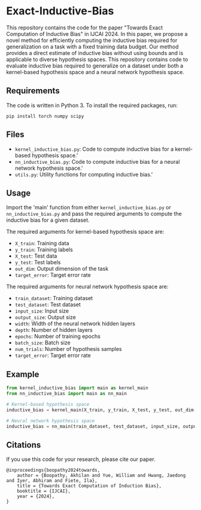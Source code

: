 # Exact-Inductive-Bias

This repository contains the code for the paper "Towards Exact Computation of Inductive Bias" in IJCAI 2024. In this paper, we propose a novel method for efficiently computing the inductive bias required for generalization on a task with a fixed training data budget. Our method provides a direct estimate of inductive bias without using bounds and is applicable to diverse hypothesis spaces. This repository contains code to evaluate inductive bias required to generalize on a dataset under both a kernel-based hypothesis space and a neural network hypothesis space.

## Requirements

The code is written in Python 3. To install the required packages, run:

```
pip install torch numpy scipy
```

## Files

- `kernel_inductive_bias.py`: Code to compute inductive bias for a kernel-based hypothesis space.'
- `nn_inductive_bias.py`: Code to compute inductive bias for a neural network hypothesis space.'
- `utils.py`: Utility functions for computing inductive bias.'

## Usage
Import the 'main' function from either `kernel_inductive_bias.py` or `nn_inductive_bias.py` and pass the required arguments to compute the inductive bias for a given dataset.

The required arguments for kernel-based hypothesis space are:

- `X_train`: Training data
- `y_train`: Training labels
- `X_test`: Test data
- `y_test`: Test labels
- `out_dim`: Output dimension of the task
- `target_error`: Target error rate

The required arguments for neural network hypothesis space are:
- `train_dataset`: Training dataset
- `test_dataset`: Test dataset
- `input_size`: Input size
- `output_size`: Output size
- `width`: Width of the neural network hidden layers
- `depth`: Number of hidden layers
- `epochs`: Number of training epochs
- `batch_size`: Batch size
- `num_trials`: Number of hypothesis samples
- `target_error`: Target error rate

## Example

```python
from kernel_inductive_bias import main as kernel_main
from nn_inductive_bias import main as nn_main

# Kernel-based hypothesis space
inductive_bias = kernel_main(X_train, y_train, X_test, y_test, out_dim, target_error)

# Neural network hypothesis space
inductive_bias = nn_main(train_dataset, test_dataset, input_size, output_size, width, depth, epochs, batch_size, num_trials, target_error)
```


## Citations
If you use this code for your research, please cite our paper.
```
@inproceedings{boopathy2024towards,
    author = {Boopathy, Akhilan and Yue, William and Hwang, Jaedong and Iyer, Abhiram and Fiete, Ila},
    title = {Towards Exact Computation of Induction Bias},
    booktitle = {IJCAI},
    year = {2024},
}   
```
